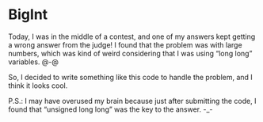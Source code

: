 # BigInt

Today, I was in the middle of a contest, and one of my answers kept getting a wrong answer from the judge! I found that the problem was with large numbers, which was kind of weird considering that I was using “long long” variables. @-@

So, I decided to write something like this code to handle the problem, and I think it looks cool.

P.S.: I may have overused my brain because just after submitting the code, I found that “unsigned long long” was the key to the answer. -_-
